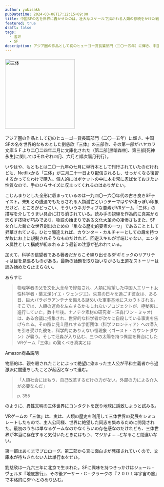 ```yaml
---
author: yukisakk
pubDatetime: 2024-03-08T17:12:15+09:00
title: 中国SFの名を世界に轟かせたのは、壮大なスケールで描かれる人類の存続をかけた戦い——『三体』
featured: true
draft: false
tags:
  - 書評
  - SF
description: アジア圏の作品として初のヒューゴー賞長篇部門（二〇一五年）に輝き、中国SFの名を世界的なものとした劉慈欣『三体』の三部作、その第一部がハヤカワ文庫ＳＦより二〇二四年二月に文庫化された（第二部[黒暗森林]、第三部[死神永生]に関してはそれぞれ四月、六月と順次隔月刊行）。
---
```


<div style="margin: 20px 0">
<a href="https://www.amazon.co.jp/dp/4150124345/ref=nosim?tag=revbooks03-22" class="inline-block" style="margin: 0; padding: 0; border-width: 0;">     
<img src="https://images-na.ssl-images-amazon.com/images/P/4150124345.09.LZZZZZZZ.jpg" alt="三体" style="width: 228px; height: auto; border-radius: 0; margin: 0; padding: 0;"> 
</a>
</div>

アジア圏の作品として初のヒューゴー賞長篇部門（二〇一五年）に輝き、中国SFの名を世界的なものとした劉慈欣『三体』の三部作、その第一部がハヤカワ文庫ＳＦより二〇二四年二月に文庫化された（第二部[黒暗森林]、第三部[死神永生]に関してはそれぞれ四月、六月と順次隔月刊行）。

いやはや、もともとは二〇一九年の七月に単行本として刊行されていたのだけれども、Netflixから「三体」が三月二十一日より配信されるし、せっかくなら復習するかってなわけで購入。個人的にはポケットの中に本を常に忍ばせておきたい性質なので、手のひらサイズに収まってくれるのはありがたい。

こじんまりとした全形に収まっているのは一九四〇ー六〇年代の古き良きSFテイスト。未知との遭遇でもたらされる人類滅亡というテーマはやや埃っぽい印象だけど、ところがどっこい、そういうネガティブな要素がVRゲーム「三体」の描写を介してうまい具合に打ち消されている。読み手の視線を作為的に真実から逸らす技術が巧みであり、物語の始まりである文化大革命の凄惨さもまた、SFを介した新たな世界創出のための「単なる歴史的要素の一つ」であることとして昇華されている。ひとつ間違えれば、カウンター・カルチャーとしての趣を持つが故にお上に規制されそうなものだけれど、回避スキルが半端じゃない。エンタメ属性として構成が組まれるよう最新の注意が払われている。

加えて、科学の信望者である著者だからこそ繰り出せるSFギミックのリアリティは目を見張るものがある。最新の話題を取り扱いながらも王道なストーリーは読み始めたら止まらない。

あらすじ

> 物理学者の父を文化大革命で惨殺され、人類に絶望した中国人エリート女性科学者・葉文潔(イエ・ウェンジエ)。失意の日々を過ごす彼女は、ある日、巨大パラボラアンテナを備える謎めいた軍事基地にスカウトされる。そこでは、人類の運命を左右するかもしれないプロジェクトが、極秘裏に進行していた。数十年後。ナノテク素材の研究者・汪淼(ワン・ミャオ)は、ある会議に招集され、世界的な科学者が次々に自殺している事実を告げられる。その陰に見え隠れする学術団体〈科学フロンティア〉への潜入を引き受けた彼を、科学的にありえない怪現象〈ゴースト・カウントダウン〉が襲う。そして汪淼が入り込む、三つの太陽を持つ異星を舞台にしたVRゲーム『三体』の驚くべき真実とは

Amazon商品説明

物語的は、親を殺されたことによって絶望に染まった主人公が平和主義者から過激派に闇堕ちしたことが起因となって進む。

> 「人類社会にはもう、自己改革するだけの力がない。外部の力による介入が必要なんだ」
>
> p. 355

のように、異性文明の三体世界にコンタクトを送り地球に誘致しようと試みる。

VRゲームの「三体」は、実は、人類の歴史を利用して三体世界の発展をシミュレートしたもので、主人公同様、世界に絶望した同志を集めるために開発された。最初のうちは単なるゲームなのかなくらいの存在感なのだけれども、三体世界が本当に存在すると気付いたときにはもう、マジかよ……となること間違いない。

第一部はあくまでプロローグ。第二部から真に面白さが発揮されていくので、文庫本が待ちきれない人は単行本をぜひ。

劉慈欣は一九六三年に北京で生まれた。SFに興味を持つきっかけはジュール・ヴェルヌ『地底旅行』、その後アーサー・C・クラークの『２００１年宇宙の旅』で本格的にSFへとのめり込む。
